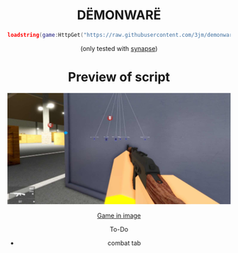 <div align="center">
<h1>DËMONWARË</h1>

```lua
loadstring(game:HttpGet("https://raw.githubusercontent.com/3jm/demonware/main/main.lua"))()
```


(only tested with [synapse](https://x.synapse.to/))

# Preview of script

![image](https://github.com/3jm/demonware/blob/main/IMG_6139.jpg)

[Game in image](https://www.roblox.com/games/10119617028/Airsoft-Center)


To-Do
- combat tab
